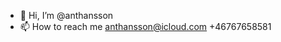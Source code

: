 - 👋 Hi, I’m @anthansson
- 📫 How to reach me 
  anthansson@icloud.com
  +46767658581

<!---
anthansson/anthansson is a ✨ special ✨ repository because its `README.md` (this file) appears on your GitHub profile.
You can click the Preview link to take a look at your changes.
--->
